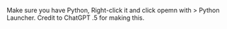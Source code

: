 Make sure you have Python, Right-click it and click opemn with > Python Launcher. Credit to ChatGPT .5 for making this.
